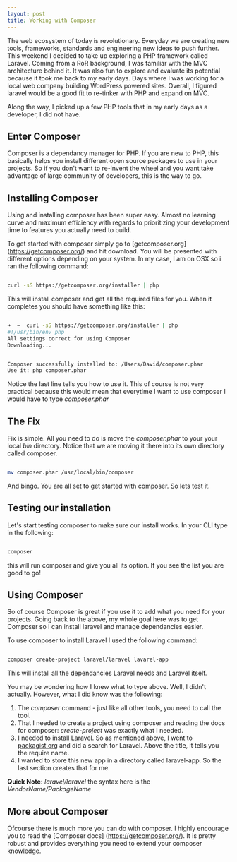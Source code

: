 ```yaml
---
layout: post
title: Working with Composer
---
```


The web ecosystem of today is revolutionary. Everyday we are creating new tools, frameworks, standards and engineering new ideas to push further. This weekend I decided to take up exploring a PHP framework called Laravel. Coming from a RoR background, I was familiar with the MVC architecture behind it. It was also fun to explore and evaluate its potential because it took me back to my early days. Days where I was working for a local web company building WordPress powered sites. Overall, I figured laravel would be a good fit to re-tinker with PHP and expand on MVC.

Along the way, I picked up a few PHP tools that in my early days as a developer, I did not have. 

## Enter Composer

Composer is a dependancy manager for PHP. If you are new to PHP, this basically helps you install different open source packages to use in your projects. So if you don't want to re-invent the wheel and you want take advantage of large community of developers, this is the way to go.

## Installing Composer

Using and installing composer has been super easy. Almost no learning curve and maximum efficiency with regards to prioritizing your development time to features you actually need to build.

To get started with composer simply go to [getcomposer.org] (https://getcomposer.org/) and hit download. You will be presented with different options depending on your system. In my case, I am on OSX so i ran the following command:

``` bash

curl -sS https://getcomposer.org/installer | php

```

This will install composer and get all the required files for you. When it completes you should have something like this:

``` bash

➜  ~  curl -sS https://getcomposer.org/installer | php
#!/usr/bin/env php
All settings correct for using Composer
Downloading...


Composer successfully installed to: /Users/David/composer.phar
Use it: php composer.phar

```

Notice the last line tells you how to use it. This of course is not very practical because this would mean that everytime I want to use composer I would have to type *composer.phar*

## The Fix

Fix is simple. All you need to do is move the *composer.phar* to your your local *bin* directory. Notice that we are moving it there into its own directory called composer.

``` bash

mv composer.phar /usr/local/bin/composer

```

And bingo. You are all set to get started with composer. So lets test it.

## Testing our installation

Let's start testing composer to make sure our install works. In your CLI type in the following:

``` bash

composer

```

this will run composer and give you all its option. If you see the list you are good to go!

## Using Composer

So of course Composer is great if you use it to add what you need for your projects. Going back to the above, my whole goal here was to get Composer so I can install laravel and manage dependancies easier.

To use composer to install Laravel I used the following command:

``` bash

composer create-project laravel/laravel lavarel-app

```

This will install all the dependancies Laravel needs and Laravel itself.

You may be wondering how I knew what to type above. Well, I didn't actually. However, what I did know was the following:

1. The *composer* command - just like all other tools, you need to call the tool.
2. That I needed to create a project using composer and reading the docs for composer: *create-project* was exactly what I needed.
3. I needed to install Laravel. So as mentioned above, I went to [packagist.org](https://packagist.org/search/?q=laravel) and did a search for Laravel. Above the title, it tells you the require name.
4. I wanted to store this new app in a directory called laravel-app. So the last section creates that for me.

<strong>Quick Note:</strong> *laravel/laravel* the syntax here is the *VendorName/PackageName*


## More about Composer

Ofcourse there is much more you can do with composer. I highly encourage you to read the [Composer docs] (https://getcomposer.org/). It is pretty robust and provides everything you need to extend your composer knowledge.



 